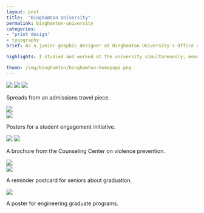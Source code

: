```yaml
---
layout: post
title:  "Binghamton University"
permalink: binghamton-university
categories:
- "print design"
- typography
brief: As a junior graphic designer at Binghamton University's Office of Marketing and Communication, I designed for all kinds of print collateral including travel books, brochures, posters, postcards, business cards, and newsletters. Each project gave me a new opportunity to tell the story of life at Binghamton.

highlights: I studied and worked at the university simultaneously, meaning I had to design for myself as the target audience. Usually this made for an interesting challenge, although it ended up being more nerve-wracking as graduation loomed. As a bonus, I often got to include photos of my friends in my work &hellip; sometimes to their dismay.

thumb: /img/binghamton/binghamton-homepage.png
---
```


<div class="margin-bottom">
  <div class="border">
    <img class="margin-image" src="/img/binghamton/curious1.jpg">
    <img class="margin-image" src="/img/binghamton/curious2.jpg">
    <img src="/img/binghamton/curious3.jpg">
  </div>
  <p class="caption">Spreads from an admissions travel piece.</p>
</div>

<div class="margin-bottom">
  <div class="overflow--auto border">
    <div class="half">
      <img src="/img/binghamton/poster1.png">
    </div>
    <div class="half">
      <img src="/img/binghamton/poster2.png">
    </div>
  </div>
  <p class="caption">Posters for a student engagement initiative.</p>
</div>

<div class="margin-bottom">
  <div class="border">
    <img class="margin-image" src="/img/binghamton/brochure1.png">
    <img src="/img/binghamton/brochure2.png">
  </div>
  <p class="caption">A brochure from the Counseling Center on violence prevention.</p>
</div>

<div class="margin-bottom">
  <div class="overflow--auto border">
    <div class="half">
      <img src="/img/binghamton/postcard1.png">
    </div>
    <div class="half">
      <img src="/img/binghamton/postcard2.png">
    </div>
  </div>
  <p class="caption">A reminder postcard for seniors about graduation.</p>
</div>

<div class="flush--bottom">
  <div class="border">
    <img src="/img/binghamton/poster3.png">
  </div>
  <p class="caption flush--bottom">A poster for engineering graduate programs.</p>
</div>

